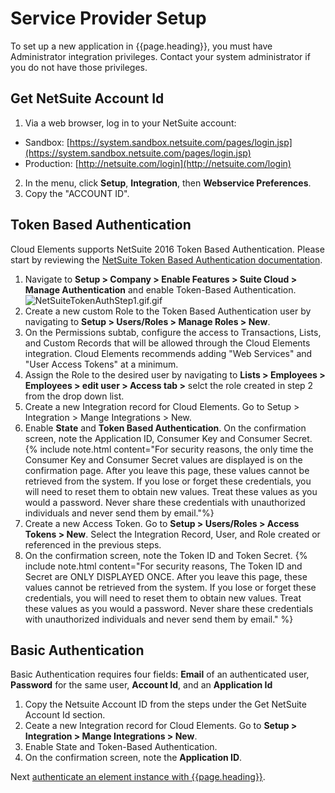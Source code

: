 # Service Provider Setup

To set up a new application in {{page.heading}}, you must have Administrator integration privileges. Contact your system administrator if you do not have those privileges.

## Get NetSuite Account Id

1. Via a web browser, log in to your NetSuite account:
  * Sandbox: [https://system.sandbox.netsuite.com/pages/login.jsp](https://system.sandbox.netsuite.com/pages/login.jsp)
  * Production: [http://netsuite.com/login](http://netsuite.com/login)
2. In the menu, click __Setup__, __Integration__, then __Webservice Preferences__. 
3. Copy the "ACCOUNT ID".

## Token Based Authentication

Cloud Elements supports NetSuite 2016 Token Based Authentication.  Please start by reviewing the [NetSuite Token Based Authentication documentation](https://system.na1.netsuite.com/app/help/helpcenter.nl?fid=section_4247337262.html&whence=).

1. Navigate to **Setup > Company > Enable Features > Suite Cloud > Manage Authentication** and enable Token-Based Authentication.
![NetSuiteTokenAuthStep1.gif.gif](img/NetSuiteTokenAuthStep1.gif)
2. Create a new custom Role to the Token Based Authentication user by navigating to **Setup > Users/Roles > Manage Roles > New**.
3. On the Permissions subtab, configure the access to Transactions, Lists, and Custom Records that will be allowed through the Cloud Elements integration. Cloud Elements recommends adding "Web Services" and "User Access Tokens" at a minimum.
4. Assign the Role to the desired user by navigating to **Lists > Employees > Employees > edit user > Access tab >** selct the role created in step 2 from the drop down list.
5. Create a new Integration record for Cloud Elements. Go to Setup > Integration > Mange Integrations > New.
6. Enable __State__ and __Token Based Authentication__. On the confirmation screen, note the Application ID, Consumer Key and Consumer Secret.
	{% include note.html content="For security reasons, the only time the Consumer Key and Consumer Secret values are displayed is on the confirmation page. After you leave this page, these values cannot be retrieved from the system. If you lose or forget these credentials, you will need to reset them to obtain new values. Treat these values as you would a password. Never share these credentials with unauthorized individuals and never send them by email."%}
7. Create a new Access Token. Go to **Setup > Users/Roles > Access Tokens > New**. Select the Integration Record, User, and Role created or referenced in the previous steps.
8. On the confirmation screen, note the Token ID and Token Secret.
	{% include note.html content="For security reasons, The Token ID and Secret are ONLY DISPLAYED ONCE. After you leave this page, these values cannot be retrieved from the system. If you lose or forget these credentials, you will need to reset them to obtain new values. Treat these values as you would a password. Never share these credentials with unauthorized individuals and never send them by email." %}


## Basic Authentication

Basic Authentication requires four fields: **Email** of an authenticated user, **Password** for the same user, **Account Id**, and an **Application Id**

1. Copy the Netsuite Account ID from the steps under the Get NetSuite Account Id section.
2. Ceate a new Integration record for Cloud Elements. Go to **Setup > Integration > Mange Integrations > New**.  
3. Enable State and Token-Based Authentication.  
4. On the confirmation screen, note the **Application ID**.

Next [authenticate an element instance with {{page.heading}}](authenticate.html).


